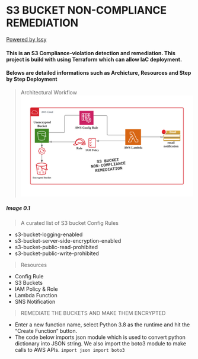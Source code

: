 # S3 BUCKET NON-COMPLIANCE REMEDIATION
[Powered by Issy](https://)

#### This is an S3 Compliance-violation detection and remediation. This project is build with using Terraform which can allow IaC deployment.

#### Belows are detailed informations such as Archicture, Resources and Step by Step Deployment

> Architectural Workflow
> ![Architectural Workflow](https://github.com/superissy/s3-compliance-tf/blob/main/image/Blank%20diagram.png)
##### Image 0.1
> A curated list of S3 bucket Config Rules 
* s3-bucket-logging-enabled
* s3-bucket-server-side-encryption-enabled
* s3-bucket-public-read-prohibited
* s3-bucket-public-write-prohibited

> Resources 
* Config Rule
* S3 Buckets
* IAM Policy & Role
* Lambda Function
* SNS Notification

> REMEDIATE THE BUCKETS AND MAKE THEM ENCRYPTED
* Enter a new function name, select Python 3.8 as the runtime and hit the “Create Function” button.
* The code below imports json module which is used to convert python dictionary into JSON string. We also import the boto3 module to make calls to AWS APIs.
`import json
import boto3
`
